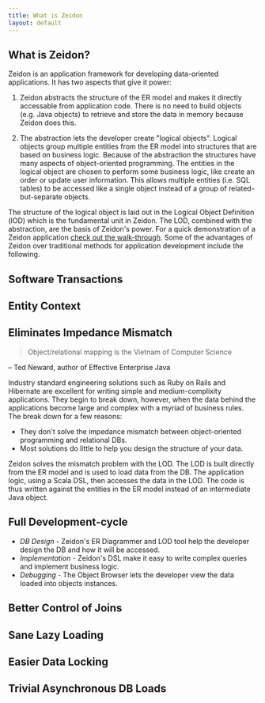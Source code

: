 ```yaml
---
title: What is Zeidon
layout: default
---
```


## What is Zeidon?

Zeidon is an application framework for developing data-oriented applications.  It has two aspects that give it power:

1) Zeidon abstracts the structure of the ER model and makes it directly accessable from application code.  There is no need to build objects (e.g. Java objects) to retrieve and store the data in memory because Zeidon does this.

2) The abstraction lets the developer create "logical objects".  Logical objects group multiple entities from the ER model into structures that are based on business logic.  Because of the abstraction the structures have many aspects of object-oriented programming.  The entities in the logical object are chosen to perform some business logic, like create an order or update user information.  This allows multiple entities (i.e. SQL tables) to be accessed like a single object instead of a group of related-but-separate objects.

The structure of the logical object is laid out in the Logical Object Definition (lOD) which is the fundamental unit in Zeidon.  The LOD, combined with the abstraction, are the basis of Zeidon's power.  For a quick demonstration of a Zeidon application [check out the walk-through](QuickWalkThrough.html).  Some of the advantages of Zeidon over traditional methods for application development include the following.

## Software Transactions

## Entity Context

## Eliminates Impedance Mismatch

> Object/relational mapping is the Vietnam of Computer Science

– Ted Neward, author of Effective Enterprise Java

Industry standard engineering solutions such as Ruby on Rails and Hibernate are excellent for writing simple and medium-complixity applications.  They begin to break down, however, when the data behind the applications become large and complex with a myriad of business rules.  The break down for a few reasons:

  * They don't solve the impedance mismatch between object-oriented programming and relational DBs.
  * Most solutions do little to help you design the structure of your data.

Zeidon solves the mismatch problem with the LOD.  The LOD is built directly from the ER model and is used to load data from the DB.  The application logic, using a Scala DSL, then accesses the data in the LOD.  The code is thus written against the entities in the ER model instead of an intermediate Java object.

## Full Development-cycle

* *DB Design* - Zeidon's ER Diagrammer and LOD tool help the developer design the DB and how it will be accessed.
* *Implementation* - Zeidon's DSL make it easy to write complex queries and implement business logic.
* *Debugging* - The Object Browser lets the developer view the data loaded into objects instances.

## Better Control of Joins

## Sane Lazy Loading

## Easier Data Locking

## Trivial Asynchronous DB Loads
